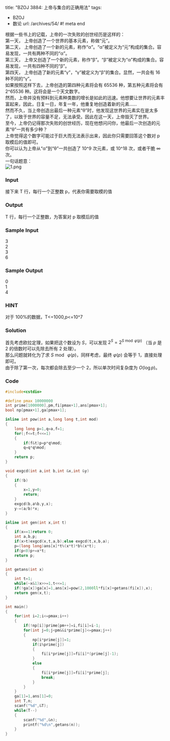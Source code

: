 title: "BZOJ 3884: 上帝与集合的正确用法"
tags:
  - BZOJ
  - 数论
url: /archives/54/
#! meta end

根据一些书上的记载，上帝的一次失败的创世经历是这样的：  
第一天， 上帝创造了一个世界的基本元素，称做“元”。  
第二天， 上帝创造了一个新的元素，称作“α”。“α”被定义为“元”构成的集合。容易发现，一共有两种不同的“α”。  
第三天， 上帝又创造了一个新的元素，称作“β”。“β”被定义为“α”构成的集合。容易发现，一共有四种不同的“β”。  
第四天， 上帝创造了新的元素“γ”，“γ”被定义为“β”的集合。显然，一共会有 16 种不同的“γ”。  
如果按照这样下去，上帝创造的第四种元素将会有 65536 种，第五种元素将会有 2^65536 种。这将会是一个天文数字。  
然而，上帝并没有预料到元素种类数的增长是如此的迅速。他想要让世界的元素丰富起来，因此，日复一日，年复一年，他重复地创造着新的元素……  
然而不久，当上帝创造出最后一种元素“θ”时，他发现这世界的元素实在是太多了，以致于世界的容量不足，无法承受。因此在这一天，上帝毁灭了世界。  
至今，上帝仍记得那次失败的创世经历，现在他想问问你，他最后一次创造的元素“θ”一共有多少种？  
上帝觉得这个数字可能过于巨大而无法表示出来，因此你只需要回答这个数对 p 取模后的值即可。  
你可以认为上帝从“α”到“θ”一共创造了 10^9 次元素，或 10^18 次，或者干脆 ∞ 次。  
一句话题意：  
![1.png](/old_uploads/2016/10/774614809.png)

### Input
接下来 T 行，每行一个正整数 p，代表你需要取模的值

### Output
T 行，每行一个正整数，为答案对 p 取模后的值

### Sample Input
3  
2  
3  
6

### Sample Output
0  
1  
4

### HINT
对于 100%的数据，T<=1000,p<=10^7

### Solution
首先考虑欧拉定理，如果把这个数设为 $S$，可以发现 $2^S=2^{S \bmod \varphi(p)}$ （当 $p$ 是 2 的倍数时可以先除去所有 2 处理）。  
那么问题就转化为了求 $S \bmod\ \varphi(p)$，同样考虑，最终 $\varphi(p)$ 会等于 1，直接处理即可。  
由于除了第一次，每次都会除去至少一个 2，所以单次时间复杂度为 $O(\log p)$。

### Code

```c++
#include<cstdio>

#define pmax 10000000
int prime[1000000],pm,fi[pmax+1],ans[pmax+1];
bool np[pmax+1],ga[pmax+1];

inline int pow(int a,long long t,int mod)
{
    long long p=1,q=a,f=1;
    for(;f<=t;f<<=1)
    {
        if(f&t)p=p*q%mod;
        q=q*q%mod;
    }
    return p;
}

void exgcd(int a,int b,int &x,int &y)
{
    if(!b)
    {
        x=1,y=0;
        return;
    }
    exgcd(b,a%b,y,x);
    y-=(a/b)*x;
}

inline int gen(int x,int t)
{
    if(x==1)return 0;
    int a,b,p;
    if(x>t)exgcd(x,t,a,b);else exgcd(t,x,b,a);
    p=(long long)ans[x]*t%(x*t)*b%(x*t);
    if(p<0)p+=x*t;
    return p;
}

int getans(int x)
{
    int t=1;
    while(~x&1)x>>=1,t<<=1;
    if(!ga[x])ga[x]=1,ans[x]=pow(2,1000ll*fi[x]+getans(fi[x]),x);
    return gen(x,t);
}

int main()
{
    for(int i=2;i<=pmax;i++)
    {
        if(!np[i])prime[pm++]=i,fi[i]=i-1;
        for(int j=0;j<pm&&i*prime[j]<=pmax;j++)
        {
            np[i*prime[j]]=1;
            if(i%prime[j])
            {
                fi[i*prime[j]]=fi[i]*(prime[j]-1);
            }
            else
            {
                fi[i*prime[j]]=fi[i]*prime[j];
                break;
            }
        }
    }
    ga[1]=1,ans[1]=0;
    int T,n;
    scanf("%d",&T);
    while(T--)
    {
        scanf("%d",&n);
        printf("%d\n",getans(n));
    }
}
```

